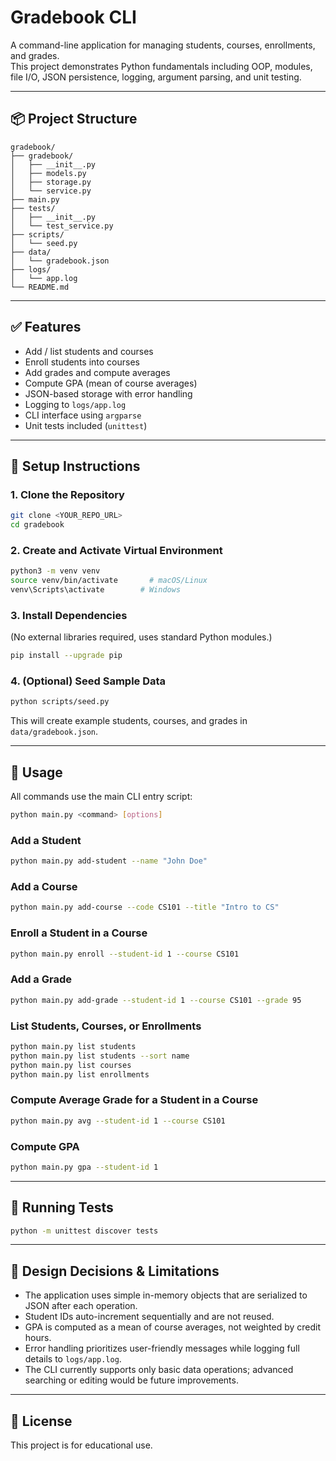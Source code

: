 # Gradebook CLI

A command-line application for managing students, courses, enrollments, and grades.  
This project demonstrates Python fundamentals including OOP, modules, file I/O, JSON persistence, logging, argument parsing, and unit testing.

---

## 📦 Project Structure

```
gradebook/
├── gradebook/
│   ├── __init__.py
│   ├── models.py
│   ├── storage.py
│   └── service.py
├── main.py
├── tests/
│   ├── __init__.py
│   └── test_service.py
├── scripts/
│   └── seed.py
├── data/
│   └── gradebook.json
├── logs/
│   └── app.log
└── README.md
```

---

## ✅ Features

- Add / list students and courses
- Enroll students into courses
- Add grades and compute averages
- Compute GPA (mean of course averages)
- JSON-based storage with error handling
- Logging to `logs/app.log`
- CLI interface using `argparse`
- Unit tests included (`unittest`)

---

## 🔧 Setup Instructions

### 1. Clone the Repository
```bash
git clone <YOUR_REPO_URL>
cd gradebook
```

### 2. Create and Activate Virtual Environment
```bash
python3 -m venv venv
source venv/bin/activate       # macOS/Linux
venv\Scripts\activate        # Windows
```

### 3. Install Dependencies
(No external libraries required, uses standard Python modules.)

```bash
pip install --upgrade pip
```

### 4. (Optional) Seed Sample Data
```bash
python scripts/seed.py
```
This will create example students, courses, and grades in `data/gradebook.json`.

---

## 🚀 Usage

All commands use the main CLI entry script:

```bash
python main.py <command> [options]
```

### Add a Student
```bash
python main.py add-student --name "John Doe"
```

### Add a Course
```bash
python main.py add-course --code CS101 --title "Intro to CS"
```

### Enroll a Student in a Course
```bash
python main.py enroll --student-id 1 --course CS101
```

### Add a Grade
```bash
python main.py add-grade --student-id 1 --course CS101 --grade 95
```

### List Students, Courses, or Enrollments
```bash
python main.py list students
python main.py list students --sort name
python main.py list courses
python main.py list enrollments
```

### Compute Average Grade for a Student in a Course
```bash
python main.py avg --student-id 1 --course CS101
```

### Compute GPA
```bash
python main.py gpa --student-id 1
```

---

## 🧪 Running Tests
```bash
python -m unittest discover tests
```

---

## 📝 Design Decisions & Limitations

- The application uses simple in-memory objects that are serialized to JSON after each operation.
- Student IDs auto-increment sequentially and are not reused.
- GPA is computed as a mean of course averages, not weighted by credit hours.
- Error handling prioritizes user-friendly messages while logging full details to `logs/app.log`.
- The CLI currently supports only basic data operations; advanced searching or editing would be future improvements.

---

## 📄 License
This project is for educational use.
